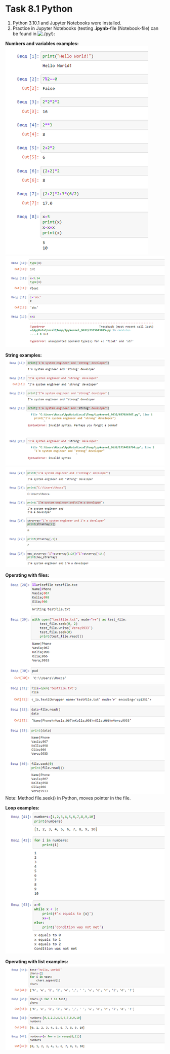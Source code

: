 # Task 8.1  Python

1. Python 3.10.1 and Jupyter Notebooks were installed.  
2. Practice in Jupyter Notebooks (testing **.ipynb**-file (Notebook-file) can be found in ![./py/](../py/)):  

**Numbers and variables examples:**  
![Screen1](./task_images/Screenshot_1.png)  
![Screen2](./task_images/Screenshot_2.png)  

**String examples:**  
![Screen3](./task_images/Screenshot_3.png)  
![Screen4](./task_images/Screenshot_4.png)  

**Operating with files:**  
![Screen5](./task_images/Screenshot_5.png)  
![Screen6](./task_images/Screenshot_6.png)  
Note: Method file.seek() in Python, moves pointer in the file.  

**Loop examples:**  
![Screen7](./task_images/Screenshot_7.png)  

**Operating with list examples:**  
![Screen8](./task_images/Screenshot_8.png)  
